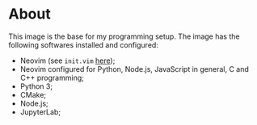 # About

This image is the base for my programming setup. The image has the following softwares installed and configured:

- Neovim (see `init.vim` [here](https://raw.githubusercontent.com/claudioscheer/dotfiles/master/.config/nvim/init.vim));
- Neovim configured for Python, Node.js, JavaScript in general, C and C++ programming;
- Python 3;
- CMake;
- Node.js;
- JupyterLab;
